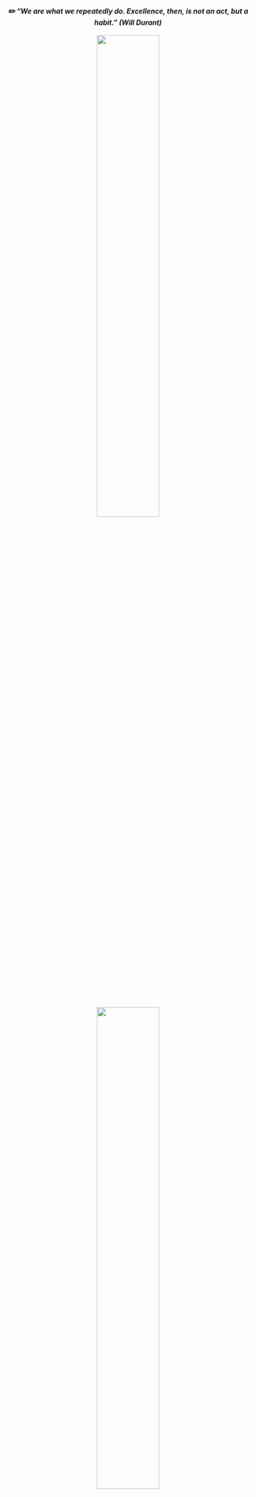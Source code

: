 <p align="center">
      <b><i>✏️ “We are what we repeatedly do. Excellence, then, is not an act, but a habit.” (Will Durant) </b></i>
      <br></br>
      <img width="50%" src="https://github-readme-streak-stats.herokuapp.com/?user=vgmda&theme=tokyonight_duo" />
      <br></br>
      <img width="50%" src="https://github-readme-stats-tec2.vercel.app/api/top-langs/?username=vgmda&layout=compact" />
</p>












<!--
**vgmda/vgmda** is a ✨ _special_ ✨ repository because its `README.md` (this file) appears on your GitHub profile.

Here are some ideas to get you started:
Goals for 2023
- 🔭 I’m currently working on ...
- 🌱 I’m currently learning ...
- 👯 I’m looking to collaborate on ...
- 🤔 I’m looking for help with ...
- 💬 Ask me about ...
- 📫 How to reach me: ...
- 😄 Pronouns: ...
- ⚡ Fun fact: ...


## I'm a Man, Friend, and Researcher!
- 🔭 I’m currently working on a [personal project][website]!
- 🌱 I’m currently learning Data Science and Analytics 🤣
- 👯 I’m looking to collaborate with other content creators
- 🥅 2020 Goals: Give impact to society
- ⚡ Fun fact: I love blogging, reading books, and drawing


## 📌
- 💡 Learn JavaScript
- 🔰 MEAN + MERN Stack Development
- 🌱 Gain knowledge and proficiency in MongoDB
- 🏆 Complete challenges on HackerRank


-->
